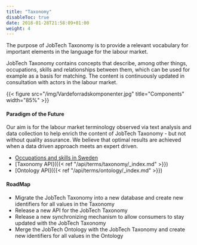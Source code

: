```yaml
---
title: "Taxonomy"
disableToc: true
date: 2018-01-28T21:58:09+01:00
weight: 4
---
```


The purpose of JobTech Taxonomy is to provide a relevant vocabulary for important elements in the language for the labour market.

JobTech Taxonomy contains concepts that describe, among other things, occupations, skills and relationships between them, 
which can be used for example as a basis for matching. The content is continuously updated in consultation with actors in the labour market.




{{< figure src="/img/Vardeforradskomponenter.jpg" title="Components" width="85%" >}}
#### Paradigm of the Future
Our aim is for the labour market terminology observed via text analysis and data collection to help enrich the content of JobTech Taxonomy - but not without quality assurance. 
We believe that optimal results are achieved when a data driven approach meets an expert driven.

* [Occupations and skills in Sweden](/pdfjs/web/viewer.html?file=/pdf/occupations_skills_Sweden.pdf)
* [Taxonomy API]({{< ref "/api/terms/taxonomy/_index.md" >}})
* [Ontology API]({{< ref "/api/terms/ontology/_index.md" >}})

#### RoadMap


* Migrate the JobTech Taxonomy into a new database and create new identifiers for all values in the Taxonomy
* Release a new API for the JobTech Taxonomy 
* Release a new synchronizing mechanism to allow consumers to stay updated with the JobTech Taxonomy
* Merge the JobTech Ontology with the JobTech Taxonomy and create new identifiers for all values in the Ontology




